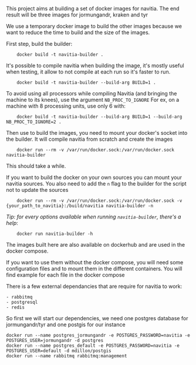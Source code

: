 This project aims at building a set of docker images for navitia.
The end result will be three images for jormungandr, kraken and tyr

We use a temporary docker image to build the other images because we want to reduce the time to build and the size of the images.

First step, build the builder:
```
    docker build -t navitia-builder .
```

It's possible to compile navitia when building the image, it's mostly useful when testing,
it allow to not compile at each run so it's faster to run.
```
    docker build -t navitia-builder --build-arg BUILD=1 .
```

To avoid using all processors while compiling Navitia (and bringing the machine to its knees), use the argument `NB_PROC_TO_IGNORE` 
For ex, on a machine with 8 processing units, use only 6 with:
```
    docker build -t navitia-builder --build-arg BUILD=1 --build-arg NB_PROC_TO_IGNORE=2 .
```
Then use to build the images, you need to mount your docker's socket into the builder.
It will compile navitia from scratch and create the images
```
    docker run --rm -v /var/run/docker.sock:/var/run/docker.sock navitia-builder
```

This should take a while.

If you want to build the docker on your own sources you can mount your navitia sources. 
You also need to add the `n` flag to the builder for the script not to update the sources
```
    docker run --rm -v /var/run/docker.sock:/var/run/docker.sock -v {your_path_to_navitia}:/build/navitia navitia-builder -n
```

*Tip: for every options available when running `navitia-builder`, there's a help*:
```
    docker run navitia-builder -h
```


The images built here are also available on dockerhub and are used in the docker compose.


If you want to use them without the docker compose, you will need some configuration files and to mount them
in the different containers. You will find example for each file in the docker compose

There is a few external dependancies that are require for navitia to work:

    - rabbitmq
    - postgresql
    - redis

So first we will start our dependencies, we need one postgres database for jormungandr/tyr and one postgis for our instance
```
docker run --name postgres_jormungandr -e POSTGRES_PASSWORD=navitia -e POSTGRES_USER=jormungandr -d postgres
docker run --name postgres_default -e POSTGRES_PASSWORD=navitia -e POSTGRES_USER=default -d mdillon/postgis
docker run --name rabbitmq rabbitmq:management
```
